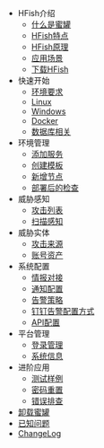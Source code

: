 - HFish介绍
  - [什么是蜜罐](1-1-honeypot)
  - [HFish特点](1-2-spec)
  - [HFish原理](1-3-workflow)
  - [应用场景](1-4-scene)
  - [下载HFish](download)
- 快速开始
  - [环境要求](2-1-env)
  - [Linux](2-3-linux)
  - [Windows](2-4-windows)
  - [Docker](2-2-docker)
  - [数据库相关](2-5-mariadb)
- 环境管理
  - [添加服务](3-2-services)
  - [创建模板](3-3-tmpl)
  - [新增节点](3-1-node)
  - [部署后的检查](3-4-check)
- 威胁感知
  - [攻击列表](4-1-attack)
  - [扫描感知](4-2-scan)
- 威胁实体
  - [攻击来源](5-1-source)
  - [账号资产](5-2-asset)
- 系统配置
  - [情报对接](6-1-intel)
  - [通知配置](6-2-message)
  - [告警策略](6-3-alarm)
  - [钉钉告警配置方式](6-2-1dingtalk)
  - [API配置](6-4-api)
- 平台管理
  - [登录管理](7-1-login)
  - [系统信息](7-2-info)
- 进阶应用
  - [测试样例](8-1-demo)
  - [密码重置](8-3-resetpwd)
  - [错误排查](8-2-debug)
- [卸载蜜罐](uninstall)
- [已知问题](known)
- [ChangeLog](changelog)

